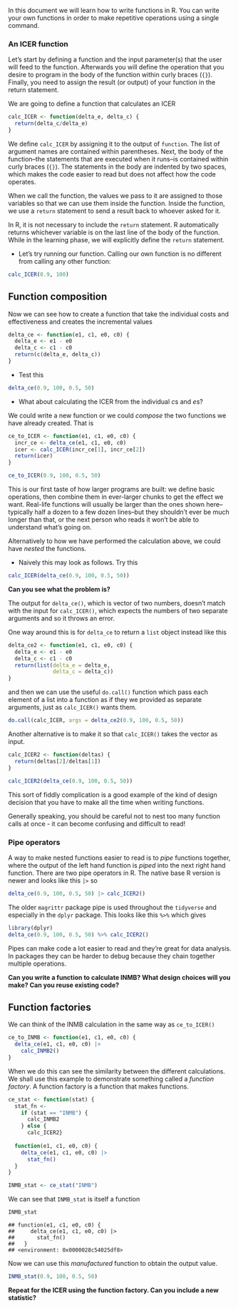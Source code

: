 In this document we will learn how to write functions in R. You can
write your own functions in order to make repetitive operations using a
single command.

### An ICER function

Let’s start by defining a function and the input parameter(s) that the
user will feed to the function. Afterwards you will define the operation
that you desire to program in the body of the function within curly
braces (`{}`). Finally, you need to assign the result (or output) of
your function in the return statement.

We are going to define a function that calculates an ICER

``` r
calc_ICER <- function(delta_e, delta_c) {
  return(delta_c/delta_e)
}
```

We define `calc_ICER` by assigning it to the output of `function`. The
list of argument names are contained within parentheses. Next, the body
of the function–the statements that are executed when it runs–is
contained within curly braces (`{}`). The statements in the body are
indented by two spaces, which makes the code easier to read but does not
affect how the code operates.

When we call the function, the values we pass to it are assigned to
those variables so that we can use them inside the function. Inside the
function, we use a `return` statement to send a result back to whoever
asked for it.

In R, it is not necessary to include the `return` statement. R
automatically returns whichever variable is on the last line of the body
of the function. While in the learning phase, we will explicitly define
the `return` statement.

-   Let’s try running our function. Calling our own function is no
    different from calling any other function:

``` r
calc_ICER(0.9, 100)
```

## Function composition

Now we can see how to create a function that take the individual costs
and effectiveness and creates the incremental values

``` r
delta_ce <- function(e1, c1, e0, c0) {
  delta_e <- e1 - e0
  delta_c <- c1 - c0
  return(c(delta_e, delta_c))
}
```

-   Test this

``` r
delta_ce(0.9, 100, 0.5, 50)
```

-   What about calculating the ICER from the individual *c*s and *e*s?

We could write a new function or we could *compose* the two functions we
have already created. That is

``` r
ce_to_ICER <- function(e1, c1, e0, c0) {
  incr_ce <- delta_ce(e1, c1, e0, c0)
  icer <- calc_ICER(incr_ce[1], incr_ce[2])
  return(icer)
}
```

``` r
ce_to_ICER(0.9, 100, 0.5, 50)
```

This is our first taste of how larger programs are built: we define
basic operations, then combine them in ever-larger chunks to get the
effect we want. Real-life functions will usually be larger than the ones
shown here–typically half a dozen to a few dozen lines–but they
shouldn’t ever be much longer than that, or the next person who reads it
won’t be able to understand what’s going on.

Alternatively to how we have performed the calculation above, we could
have *nested* the functions.

-   Naively this may look as follows. Try this

``` r
calc_ICER(delta_ce(0.9, 100, 0.5, 50))
```

**Can you see what the problem is?**

The output for `delta_ce()`, which is vector of two numbers, doesn’t
match with the input for `calc_ICER()`, which expects the numbers of two
separate arguments and so it throws an error.

One way around this is for `delta_ce` to return a `list` object instead
like this

``` r
delta_ce2 <- function(e1, c1, e0, c0) {
  delta_e <- e1 - e0
  delta_c <- c1 - c0
  return(list(delta_e = delta_e,
              delta_c = delta_c))
}
```

and then we can use the useful `do.call()` function which pass each
element of a list into a function as if they we provided as separate
arguments, just as `calc_ICER()` wants them.

``` r
do.call(calc_ICER, args = delta_ce2(0.9, 100, 0.5, 50))
```

Another alternative is to make it so that `calc_ICER()` takes the vector
as input.

``` r
calc_ICER2 <- function(deltas) {
  return(deltas[2]/deltas[1])
}
```

``` r
calc_ICER2(delta_ce(0.9, 100, 0.5, 50))
```

This sort of fiddly complication is a good example of the kind of design
decision that you have to make all the time when writing functions.

Generally speaking, you should be careful not to nest too many function
calls at once - it can become confusing and difficult to read!

### Pipe operators

A way to make nested functions easier to read is to *pipe* functions
together, where the output of the left hand function is *piped* into the
next right hand function. There are two pipe operators in R. The native
base R version is newer and looks like this `|>` so

``` r
delta_ce(0.9, 100, 0.5, 50) |> calc_ICER2()
```

The older `magrittr` package pipe is used throughout the `tidyverse` and
especially in the `dplyr` package. This looks like this `%>%` which
gives

``` r
library(dplyr)
delta_ce(0.9, 100, 0.5, 50) %>% calc_ICER2()
```

Pipes can make code a lot easier to read and they’re great for data
analysis. In packages they can be harder to debug because they chain
together multiple operations.

**Can you write a function to calculate INMB? What design choices will
you make? Can you reuse existing code?**

## Function factories

We can think of the INMB calculation in the same way as `ce_to_ICER()`

``` r
ce_to_INMB <- function(e1, c1, e0, c0) {
  delta_ce(e1, c1, e0, c0) |>
    calc_INMB2()
}
```

When we do this can see the similarity between the different
calculations. We shall use this example to demonstrate something called
a *function factory*. A function factory is a function that makes
functions.

``` r
ce_stat <- function(stat) {
  stat_fn <- 
    if (stat == "INMB") {
      calc_INMB2
    } else {
      calc_ICER2}
  
  function(e1, c1, e0, c0) {
    delta_ce(e1, c1, e0, c0) |> 
      stat_fn()
  }
}
```

``` r
INMB_stat <- ce_stat("INMB")
```

We can see that `INMB_stat` is itself a function

``` r
INMB_stat
```

    ## function(e1, c1, e0, c0) {
    ##     delta_ce(e1, c1, e0, c0) |> 
    ##       stat_fn()
    ##   }
    ## <environment: 0x0000028c54025df8>

Now we can use this *manufactured* function to obtain the output value.

``` r
INMB_stat(0.9, 100, 0.5, 50)
```

**Repeat for the ICER using the function factory. Can you include a new
statistic?**

